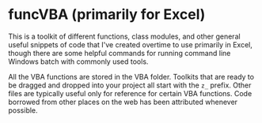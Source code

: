 # funcVBA (primarily for Excel)

This is a toolkit of different functions, class modules, and other general useful snippets of code that I've created overtime to use primarily in Excel, though there are some helpful commands for running command line Windows batch with commonly used tools.

All the VBA functions are stored in the VBA folder. Toolkits that are ready to be dragged and dropped into your project all start with  the `z_` prefix. Other files are typically useful only for reference for certain VBA functions. Code borrowed from other places on the web has been attributed whenever possible.
